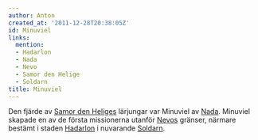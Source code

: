```yaml
---
author: Anton
created_at: '2011-12-28T20:38:05Z'
id: Minuviel
links:
  mention:
  - Hadarlon
  - Nada
  - Nevo
  - Samor den Helige
  - Soldarn
title: Minuviel
---
```


Den fjärde av [Samor den Heliges] lärjungar var Minuviel av [Nada]. Minuviel skapade en av de första
missionerna utanför [Nevos] gränser, närmare bestämt i staden [Hadarlon] i nuvarande [Soldarn].

  [Samor den Heliges]: Samor_den_Helige
  [Nada]: Nada
  [Nevos]: Nevo
  [Hadarlon]: Hadarlon
  [Soldarn]: Soldarn
